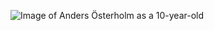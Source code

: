 ![Image of Anders Österholm as a 10-year-old](https://www.gstatic.com/tv/thumb/persons/675908/675908_v9_ba.jpg)
